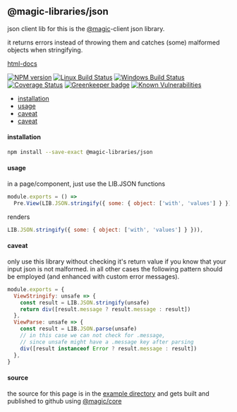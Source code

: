 ## @magic-libraries/json

json client lib for
this is the [@magic](https://magic.github.io/core)-client json library.

it returns errors instead of throwing them and catches (some) malformed objects when stringifying.

[html-docs](https://magic-libraries.github.io/json)

[![NPM version][npm-image]][npm-url]
[![Linux Build Status][travis-image]][travis-url]
[![Windows Build Status][appveyor-image]][appveyor-url]
[![Coverage Status][coveralls-image]][coveralls-url]
[![Greenkeeper badge][greenkeeper-image]][greenkeeper-url]
[![Known Vulnerabilities][snyk-image]][snyk-url]

[npm-image]: https://img.shields.io/npm/v/@magic-libraries/json.svg
[npm-url]: https://www.npmjs.com/package/@magic-libraries/json
[travis-image]: https://img.shields.io/travis/com/magic-libraries/json/master
[travis-url]: https://travis-ci.com/magic-libraries/json
[appveyor-image]: https://img.shields.io/appveyor/ci/magiclibraries/json/master.svg
[appveyor-url]: https://ci.appveyor.com/project/magiclibraries/json/branch/master
[coveralls-image]: https://coveralls.io/repos/github/magic-libraries/json/badge.svg
[coveralls-url]: https://coveralls.io/github/magic-libraries/json
[greenkeeper-image]: https://badges.greenkeeper.io/magic-libraries/json.svg
[greenkeeper-url]: https://badges.greenkeeper.io/magic-libraries/json.svg
[snyk-image]: https://snyk.io/test/github/magic-libraries/json/badge.svg
[snyk-url]: https://snyk.io/test/github/magic-libraries/json

* [installation](#install)
* [usage](#usage)
* [caveat](#caveat)
* [caveat](#source)


#### <a name="install"></a>installation
```bash
npm install --save-exact @magic-libraries/json
```

#### <a name="usage"></a>usage
in a page/component, just use the LIB.JSON functions
```javascript
module.exports = () =>
  Pre.View(LIB.JSON.stringify({ some: { object: ['with', 'values'] } }))
```
renders
```javascript
LIB.JSON.stringify({ some: { object: ['with', 'values'] } })),
```

#### <a name="caveat"></a>caveat
only use this library without checking it\'s return value
if you know that your input json is not malformed.
in all other cases the following pattern should be employed
(and enhanced with custom error messages).

```javascript
module.exports = {
  ViewStringify: unsafe => {
    const result = LIB.JSON.stringify(unsafe)
    return div([result.message ? result.message : result])
  },
  ViewParse: unsafe => {
    const result = LIB.JSON.parse(unsafe)
    // in this case we can not check for .message,
    // since unsafe might have a .message key after parsing
    div([result instanceof Error ? result.message : result])
  },
}
```

#### <a name="source"></a>source
the source for this page is in the
[example directory](https://github.com/magic-libraries/json/tree/master/example)
and gets built and published to github using
[@magic/core](https://github.com/magic/core)
